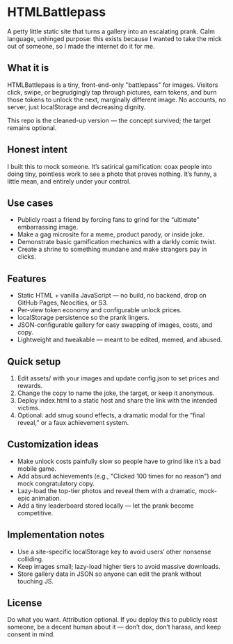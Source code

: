 # HTMLBattlepass

A petty little static site that turns a gallery into an escalating prank. Calm language, unhinged purpose: this exists because I wanted to take the mick out of someone, so I made the internet do it for me.

## What it is

HTMLBattlepass is a tiny, front-end-only "battlepass" for images. Visitors click, swipe, or begrudgingly tap through pictures, earn tokens, and burn those tokens to unlock the next, marginally different image. No accounts, no server, just localStorage and decreasing dignity.

This repo is the cleaned-up version — the concept survived; the target remains optional.

## Honest intent

I built this to mock someone. It’s satirical gamification: coax people into doing tiny, pointless work to see a photo that proves nothing. It’s funny, a little mean, and entirely under your control.

## Use cases

- Publicly roast a friend by forcing fans to grind for the “ultimate” embarrassing image.
- Make a gag microsite for a meme, product parody, or inside joke.
- Demonstrate basic gamification mechanics with a darkly comic twist.
- Create a shrine to something mundane and make strangers pay in clicks.

## Features

- Static HTML + vanilla JavaScript — no build, no backend, drop on GitHub Pages, Neocities, or S3.
- Per-view token economy and configurable unlock prices.
- localStorage persistence so the prank lingers.
- JSON-configurable gallery for easy swapping of images, costs, and copy.
- Lightweight and tweakable — meant to be edited, memed, and abused.

## Quick setup

1. Edit assets/ with your images and update config.json to set prices and rewards.
2. Change the copy to name the joke, the target, or keep it anonymous.
3. Deploy index.html to a static host and share the link with the intended victims.
4. Optional: add smug sound effects, a dramatic modal for the “final reveal,” or a faux achievement system.

## Customization ideas

- Make unlock costs painfully slow so people have to grind like it’s a bad mobile game.
- Add absurd achievements (e.g., "Clicked 100 times for no reason") and mock congratulatory copy.
- Lazy-load the top-tier photos and reveal them with a dramatic, mock-epic animation.
- Add a tiny leaderboard stored locally — let the prank become competitive.

## Implementation notes

- Use a site-specific localStorage key to avoid users’ other nonsense colliding.
- Keep images small; lazy-load higher tiers to avoid massive downloads.
- Store gallery data in JSON so anyone can edit the prank without touching JS.

## License

Do what you want. Attribution optional. If you deploy this to publicly roast someone, be a decent human about it — don’t dox, don’t harass, and keep consent in mind.
